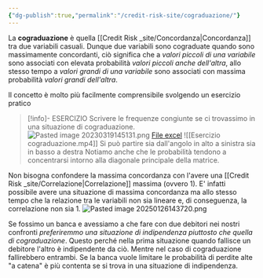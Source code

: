 ```yaml
---
{"dg-publish":true,"permalink":"/credit-risk-site/cograduazione/"}
---
```







La **cograduazione**  è quella [[Credit Risk _site/Concordanza\|Concordanza]] tra due variabili casuali.
Dunque due variabili sono cograduate quando sono massimamente concordanti, ciò significa che a *valori piccoli di una variabile* sono associati con elevata probabilità *valori piccoli anche dell'altra*, allo stesso tempo a *valori grandi di una variabile* sono associati con massima probabilità *valori grandi dell'altra*.

Il concetto è molto più facilmente comprensibile svolgendo un esercizio pratico

> [!info]- ESERCIZIO
> Scrivere le frequenze congiunte se ci trovassimo in una situazione di cograduazione.
> ![Pasted image 20230319145131.png](/img/user/Credit%20Risk%20_site/allegati/Pasted%20image%2020230319145131.png)
> [File excel](https://github.com/marcolldotcoin/credit_risk/raw/b8c6e0b5bab246d3bba44d7a88c5238ab748698c/src/site/uploads/Combinazione%20lineare%20poisson%2BStrutture%20di%20dipendenza.xlsx)
> ![[Esercizio cograduazione.mp4]]
> Si può partire sia dall'angolo in alto a sinistra sia in basso a destra
> Notiamo anche che le probabilità tendono a concentrarsi intorno alla diagonale principale della matrice.

Non bisogna confondere la massima concordanza con l'avere una [[Credit Risk _site/Correlazione\|Correlazione]] massima (ovvero 1).
E' infatti possibile avere una situazione di massima concordanza ma allo stesso tempo che la relazione tra le variabili non sia lineare e, di conseguenza, la correlazione non sia 1.
![Pasted image 20250126143720.png](/img/user/Credit%20Risk%20_site/allegati/allegati/Pasted%20image%2020250126143720.png)

Se fossimo un banca e avessiamo a che fare con due debitori nei nostri confronti *preferiremmo una situazione di indipendenza piuttosto che quella di cograduazione*.
Questo perché nella prima situazione quando fallisce un debitore l'altro è indipendente da ciò. 
Mentre nel caso di cograduazione fallirebbero entrambi.
Se la banca vuole limitare le probabilità di perdite alte "a catena" è più contenta se si trova in una situazione di indipendenza.


